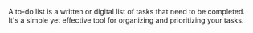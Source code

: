 A to-do list is a written or digital list of tasks that need to be completed.<br>
It's a simple yet effective tool for organizing and prioritizing your tasks.
